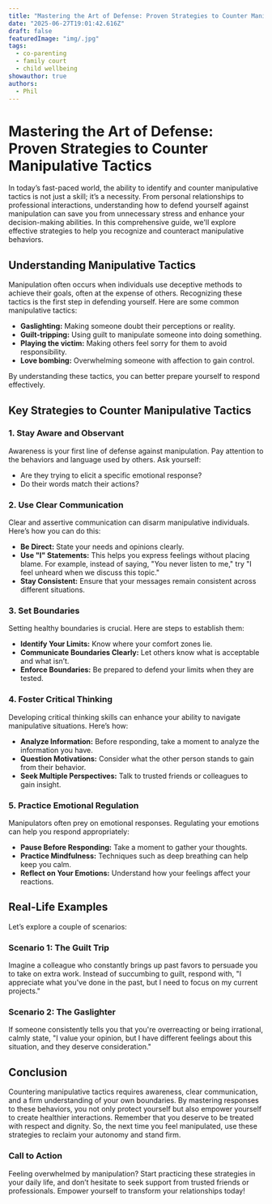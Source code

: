 ```yaml
---
title: "Mastering the Art of Defense: Proven Strategies to Counter Manipulative Tactics"
date: "2025-06-27T19:01:42.616Z"
draft: false
featuredImage: "img/.jpg"
tags:
  - co-parenting
  - family court
  - child wellbeing
showauthor: true
authors:
  - Phil
---
```


# Mastering the Art of Defense: Proven Strategies to Counter Manipulative Tactics

In today’s fast-paced world, the ability to identify and counter manipulative tactics is not just a skill; it’s a necessity. From personal relationships to professional interactions, understanding how to defend yourself against manipulation can save you from unnecessary stress and enhance your decision-making abilities. In this comprehensive guide, we'll explore effective strategies to help you recognize and counteract manipulative behaviors. 

## Understanding Manipulative Tactics
Manipulation often occurs when individuals use deceptive methods to achieve their goals, often at the expense of others. Recognizing these tactics is the first step in defending yourself. Here are some common manipulative tactics:

- **Gaslighting:** Making someone doubt their perceptions or reality.
- **Guilt-tripping:** Using guilt to manipulate someone into doing something.
- **Playing the victim:** Making others feel sorry for them to avoid responsibility.
- **Love bombing:** Overwhelming someone with affection to gain control.

By understanding these tactics, you can better prepare yourself to respond effectively.

## Key Strategies to Counter Manipulative Tactics
### 1. Stay Aware and Observant
Awareness is your first line of defense against manipulation. Pay attention to the behaviors and language used by others. Ask yourself:
- Are they trying to elicit a specific emotional response?
- Do their words match their actions?

### 2. Use Clear Communication
Clear and assertive communication can disarm manipulative individuals. Here’s how you can do this:
- **Be Direct:** State your needs and opinions clearly.
- **Use "I" Statements:** This helps you express feelings without placing blame. For example, instead of saying, "You never listen to me," try "I feel unheard when we discuss this topic."
- **Stay Consistent:** Ensure that your messages remain consistent across different situations. 

### 3. Set Boundaries
Setting healthy boundaries is crucial. Here are steps to establish them:
- **Identify Your Limits:** Know where your comfort zones lie.
- **Communicate Boundaries Clearly:** Let others know what is acceptable and what isn’t.
- **Enforce Boundaries:** Be prepared to defend your limits when they are tested. 

### 4. Foster Critical Thinking
Developing critical thinking skills can enhance your ability to navigate manipulative situations. Here’s how:
- **Analyze Information:** Before responding, take a moment to analyze the information you have. 
- **Question Motivations:** Consider what the other person stands to gain from their behavior.
- **Seek Multiple Perspectives:** Talk to trusted friends or colleagues to gain insight. 

### 5. Practice Emotional Regulation
Manipulators often prey on emotional responses. Regulating your emotions can help you respond appropriately:
- **Pause Before Responding:** Take a moment to gather your thoughts.
- **Practice Mindfulness:** Techniques such as deep breathing can help keep you calm.
- **Reflect on Your Emotions:** Understand how your feelings affect your reactions.

## Real-Life Examples
Let’s explore a couple of scenarios:
### Scenario 1: The Guilt Trip
Imagine a colleague who constantly brings up past favors to persuade you to take on extra work. Instead of succumbing to guilt, respond with, "I appreciate what you've done in the past, but I need to focus on my current projects."

### Scenario 2: The Gaslighter
If someone consistently tells you that you're overreacting or being irrational, calmly state, "I value your opinion, but I have different feelings about this situation, and they deserve consideration."

## Conclusion
Countering manipulative tactics requires awareness, clear communication, and a firm understanding of your own boundaries. By mastering responses to these behaviors, you not only protect yourself but also empower yourself to create healthier interactions. Remember that you deserve to be treated with respect and dignity. So, the next time you feel manipulated, use these strategies to reclaim your autonomy and stand firm.

### Call to Action
Feeling overwhelmed by manipulation? Start practicing these strategies in your daily life, and don’t hesitate to seek support from trusted friends or professionals. Empower yourself to transform your relationships today!

